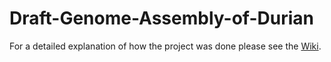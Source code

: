 # Draft-Genome-Assembly-of-Durian

For a detailed explanation of how the project was done please see the [Wiki](https://github.com/razmo63/Draft-Genome-Assembly-of-Durian/wiki).
